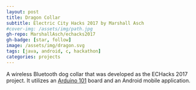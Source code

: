 ```yaml
---
layout: post
title: Dragon Collar
subtitle: Electric City Hacks 2017 by Marshall Asch
#cover-img: /assets/img/path.jpg
gh-repo: MarshallAsch/echacks2017
gh-badge: [star, follow]
image: /assets/img/dragon.svg
tags: [java, android, c, hackathon]
categories: projects
---
```


A wireless Bluetooth dog collar that was developed as the ECHacks 2017 project.
It utilizes an [Arduino 101](https://store.arduino.cc/genuino-101) board and an Android mobile application.

